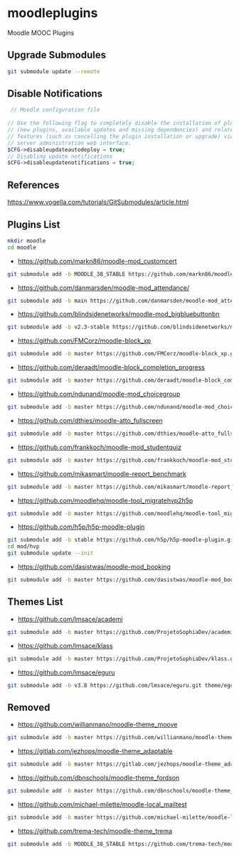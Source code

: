 # moodleplugins
Moodle MOOC Plugins

## Upgrade Submodules
```bash
git submodule update --remote
```
## Disable Notifications

```php
 // Moodle configuration file
 
// Use the following flag to completely disable the installation of plugins
// (new plugins, available updates and missing dependencies) and related
// features (such as cancelling the plugin installation or upgrade) via the
// server administration web interface.
$CFG->disableupdateautodeploy = true;
// Disabling update notifications
$CFG->disableupdatenotifications = true;
```
## References
https://www.vogella.com/tutorials/GitSubmodules/article.html


## Plugins List

```bash
mkdir moodle
cd moodle
```

- https://github.com/markn86/moodle-mod_customcert
```bash
git submodule add -b MOODLE_38_STABLE https://github.com/markn86/moodle-mod_customcert.git mod/customcert
```
- https://github.com/danmarsden/moodle-mod_attendance/
```bash
git submodule add -b main https://github.com/danmarsden/moodle-mod_attendance.git mod/attendance
```
- https://github.com/blindsidenetworks/moodle-mod_bigbluebuttonbn
```bash
git submodule add -b v2.3-stable https://github.com/blindsidenetworks/moodle-mod_bigbluebuttonbn.git mod/bigbluebuttonbn
```
- https://github.com/FMCorz/moodle-block_xp
```bash
git submodule add -b master https://github.com/FMCorz/moodle-block_xp.git blocks/xp
```
- https://github.com/deraadt/moodle-block_completion_progress
```bash
git submodule add -b master https://github.com/deraadt/moodle-block_completion_progress.git blocks/completion_progress
```
- https://github.com/ndunand/moodle-mod_choicegroup
```bash
git submodule add -b master https://github.com/ndunand/moodle-mod_choicegroup.git mod/choicegroup
```
- https://github.com/dthies/moodle-atto_fullscreen
```bash
git submodule add -b master https://github.com/dthies/moodle-atto_fullscreen.git lib/editor/atto/plugins/fullscreen
```
- https://github.com/frankkoch/moodle-mod_studentquiz
```bash
git submodule add -b master https://github.com/frankkoch/moodle-mod_studentquiz.git mod/studentquiz
```
- https://github.com/mikasmart/moodle-report_benchmark
```bash
git submodule add -b master https://github.com/mikasmart/moodle-report_benchmark.git report/benchmark
```
- https://github.com/moodlehq/moodle-tool_migratehvp2h5p
```bash
git submodule add -b master https://github.com/moodlehq/moodle-tool_migratehvp2h5p.git admin/tool/migratehvp2h5p
```

- https://github.com/h5p/h5p-moodle-plugin
```bash
git submodule add -b stable https://github.com/h5p/h5p-moodle-plugin.git mod/hvp
cd mod/hvp
git submodule update --init
```
- https://github.com/dasistwas/moodle-mod_booking

```bash
git submodule add -b master https://github.com/dasistwas/moodle-mod_booking.git  mod/booking
```


## Themes List


- https://github.com/lmsace/academi 
```bash
git submodule add -b master https://github.com/ProjetoSophiaDev/academi.git theme/academi
```
- https://github.com/lmsace/klass

```bash
git submodule add -b master https://github.com/ProjetoSophiaDev/klass.git theme/klass
```

- https://github.com/lmsace/eguru

```bash
git submodule add -b v3.8 https://github.com/lmsace/eguru.git theme/eguru
```

## Removed

- https://github.com/willianmano/moodle-theme_moove
```bash
git submodule add -b master https://github.com/willianmano/moodle-theme_moove.git theme/moove
```

- https://gitlab.com/jezhops/moodle-theme_adaptable
```bash
git submodule add -b master https://gitlab.com/jezhops/moodle-theme_adaptable.git theme/adaptable
```

- https://github.com/dbnschools/moodle-theme_fordson
```bash
git submodule add -b master https://github.com/dbnschools/moodle-theme_fordson.git theme/fordson
```

- https://github.com/michael-milette/moodle-local_mailtest
```bash
git submodule add -b master https://github.com/michael-milette/moodle-local_mailtest.git local/mailtest
```

- https://github.com/trema-tech/moodle-theme_trema

```bash
git submodule add -b MOODLE_38_STABLE https://github.com/trema-tech/moodle-theme_trema.git theme/trema
```




